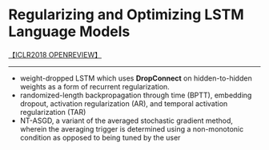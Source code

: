 # Regularizing and Optimizing LSTM Language Models

[【ICLR2018 OPENREVIEW】](https://openreview.net/forum?id=SyyGPP0TZ)

---

+ weight-dropped LSTM which uses **DropConnect** on hidden-to-hidden weights as a form of recurrent regularization.
+ randomized-length backpropagation through time (BPTT), embedding dropout, activation regularization (AR), and temporal activation regularization (TAR)  
+ NT-ASGD, a variant of the averaged stochastic gradient method, wherein the averaging trigger is determined using a non-monotonic condition as opposed to being tuned by the user
